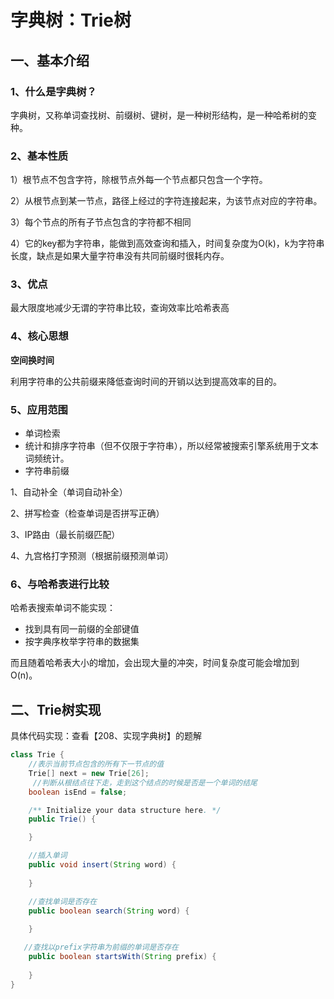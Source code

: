 # 字典树：Trie树

## 一、基本介绍

### 1、什么是字典树？

字典树，又称单词查找树、前缀树、键树，是一种树形结构，是一种哈希树的变种。



### 2、基本性质

1）根节点不包含字符，除根节点外每一个节点都只包含一个字符。

2）从根节点到某一节点，路径上经过的字符连接起来，为该节点对应的字符串。

3）每个节点的所有子节点包含的字符都不相同

4）它的key都为字符串，能做到高效查询和插入，时间复杂度为O(k)，k为字符串长度，缺点是如果大量字符串没有共同前缀时很耗内存。



### 3、优点

最大限度地减少无谓的字符串比较，查询效率比哈希表高



### 4、核心思想

**空间换时间**

利用字符串的公共前缀来降低查询时间的开销以达到提高效率的目的。



### 5、应用范围

- 单词检索
- 统计和排序字符串（但不仅限于字符串），所以经常被搜索引擎系统用于文本词频统计。
- 字符串前缀

1、自动补全（单词自动补全）

2、拼写检查（检查单词是否拼写正确）

3、IP路由（最长前缀匹配）

4、九宫格打字预测（根据前缀预测单词）



### 6、与哈希表进行比较

哈希表搜索单词不能实现：

- 找到具有同一前缀的全部键值
- 按字典序枚举字符串的数据集

而且随着哈希表大小的增加，会出现大量的冲突，时间复杂度可能会增加到O(n)。





## 二、Trie树实现

具体代码实现：查看【208、实现字典树】的题解

```java
class Trie {
  	//表示当前节点包含的所有下一节点的值
    Trie[] next = new Trie[26];
     //判断从根结点往下走，走到这个结点的时候是否是一个单词的结尾
    boolean isEnd = false;

    /** Initialize your data structure here. */
    public Trie() {

    }

    //插入单词
    public void insert(String word) {
     
    }

    //查找单词是否存在
    public boolean search(String word) {
  
    }

   //查找以prefix字符串为前缀的单词是否存在
    public boolean startsWith(String prefix) {
   
    }
}
```

















